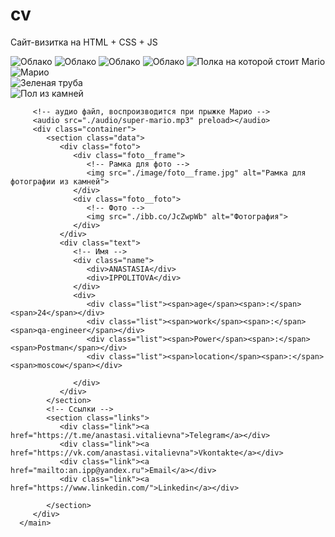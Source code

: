 # cv
Сайт-визитка на HTML + CSS + JS
<!doctype html>
<html lang="ru">

<head>
   <!-- Название страницы, которое отображается в верху вкладки браузера -->
   <title>Super Mario</title>
   <meta http-equiv="Content-type" content="text/html;charset=UTF-8" />
   <meta name="viewport" content="width=device-width" initial-scale=1.0>
   <!-- изображение Марио, отображается перед названием страницы вверху вкладки браузера -->
   <link rel="icon" href="./image/favicon__mario.png" type="image/png">
   <!-- подключение файла стилей, который убирает настройки браузера для одинакового отображения страницы во всех браузерах -->
   <link rel="stylesheet" href="css/resetStyle.css">
   <!-- подключение файла стилей -->
   <link rel="stylesheet" href="css/style.css?_v=1">
</head>

<body>
   <div class="wrapper">
      <main class="main">
         <!-- Облако -->
         <img class="cloud_1" src="./image/cloud.png" alt="Облако">
         <!-- Облако -->
         <img class="cloud_2" src="./image/cloud.png" alt="Облако">
         <!-- Облако -->
         <img class="cloud_3" src="./image/cloud.png" alt="Облако">
         <!-- Облако -->
         <img class="cloud_4" src="./image/cloud.png" alt="Облако">
         <!-- Полка на которой стоит Марио -->
         <img class="shelf" src="./image/shelf.jpg" alt="Полка на которой стоит Mario">
         <!-- Изображение Марио -->
         <div class="mario duble_jump">
            <img class="mario-img" src="./image/mario.png" alt="Марио">
         </div>
         <!-- Зелёная труба -->
         <img class="green__pipe" src="./image/green__pipe.png" alt="Зеленая труба">
         <!-- Пол -->
         <div class="floor">
            <img class="floor-img" src="./image/floor.jpg" alt="Пол из камней">
         </div>

         <!-- аудио файл, воспроизводится при прыжке Марио -->
         <audio src="./audio/super-mario.mp3" preload></audio>
         <div class="container">
            <section class="data">
               <div class="foto">
                  <div class="foto__frame">
                     <!-- Рамка для фото -->
                     <img src="./image/foto__frame.jpg" alt="Рамка для фотографии из камней">
                  </div>
                  <div class="foto__foto">
                     <!-- Фото -->
                     <img src="./ibb.co/JcZwpWb" alt="Фотография">
                  </div>
               </div>
               <div class="text">
                  <!-- Имя -->
                  <div class="name">
                     <div>ANASTASIA</div>
                     <div>IPPOLITOVA</div>
                  </div>
                  <div>
                     <div class="list"><span>age</span><span>:</span><span>24</span></div>
                     <div class="list"><span>work</span><span>:</span><span>qa-engineer</span></div>
                     <div class="list"><span>Power</span><span>:</span><span>Postman</span></div>
                     <div class="list"><span>location</span><span>:</span><span>moscow</span></div>

                  </div>
               </div>
            </section>
            <!-- Ссылки -->
            <section class="links">
               <div class="link"><a href="https://t.me/anastasi.vitalievna">Telegram</a></div>
               <div class="link"><a href="https://vk.com/anastasi.vitalievna">Vkontakte</a></div>
               <div class="link"><a href="mailto:an.ipp@yandex.ru">Email</a></div>
               <div class="link"><a href="https://www.linkedin.com/">Linkedin</a></div>

            </section>
         </div>
      </main>
   </div>
   <!-- подключение файла javascript -->
   <script src="js/script.js"></script>
</body>

</html>
